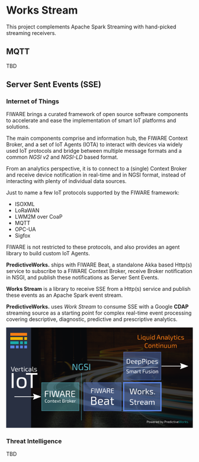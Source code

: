 # Works Stream

This project complements Apache Spark Streaming with hand-picked streaming receivers.

## MQTT
TBD

## Server Sent Events (SSE)

### Internet of Things

FIWARE brings a curated framework of open source software components to accelerate and 
ease the implementation of smart IoT platforms and solutions.

The main components comprise and information hub, the FIWARE Context Broker, and a set of
IoT Agents (IOTA) to interact with devices via widely used IoT protocols and bridge between
multiple message formats and a common *NGSI v2* and *NGSI-LD* based format.

From an analytics perspective, it is to connect to a (single) Context Broker and receive
device notification in real-time and in NGSI format, instead of interacting with plenty of
individual data sources.

Just to name a few IoT protocols supported by the FIWARE framework:
  * ISOXML
  * LoRaWAN
  * LWM2M over CoaP
  * MQTT  
  * OPC-UA
  * Sigfox

FIWARE is not restricted to these protocols, and also provides an agent library to build
custom IoT Agents.

**PredictiveWorks.** ships with FIWARE Beat, a standalone Akka based Http(s) service to 
subscribe to a FIWARE Context Broker, receive Broker notification in NSGI, and publish
these notifications as Server Sent Events.

**Works Stream** is a library to receive SSE from a Http(s) service and publish these
events as an Apache Spark event stream.

**PredictiveWorks.** uses *Work Stream* to consume SSE with a Google **CDAP** streaming
source as a starting point for complex real-time event processing covering descriptive,
diagnostic, predictive and prescriptive analytics.

<p align="center">
  <img src="https://github.com/predictiveworks/works-stream/blob/main/images/works-stream-2021-08-18.png" width="600" alt="Works Stream">
</p>



### Threat Intelligence
TBD